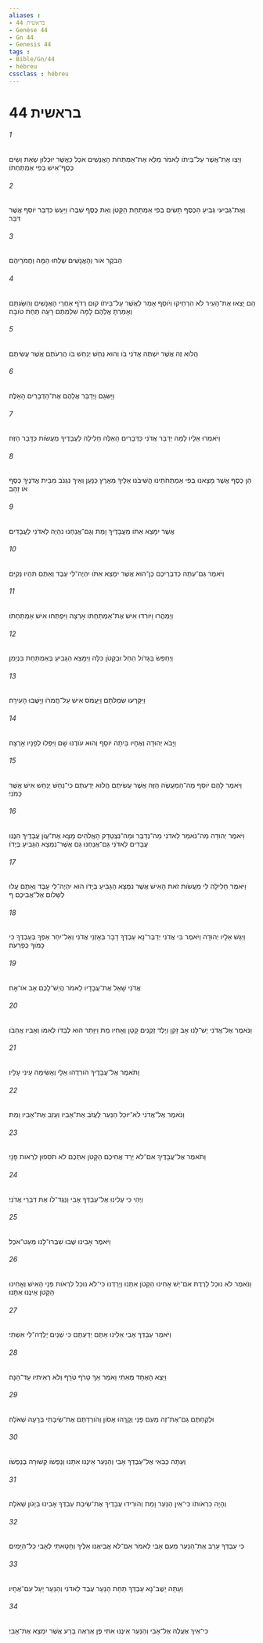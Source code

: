 ```yaml
---
aliases : 
- בראשית 44
- Genèse 44
- Gn 44
- Genesis 44
tags : 
- Bible/Gn/44
- hébreu
cssclass : hébreu
---
```


# בראשית 44

###### 1
וַיְצַו אֶת־אֲשֶׁר עַל־בֵּיתֹו לֵאמֹר מַלֵּא אֶת־אַמְתְּחֹת הָאֲנָשִׁים אֹכֶל כַּאֲשֶׁר יוּכְלוּן שְׂאֵת וְשִׂים כֶּסֶף־אִישׁ בְּפִי אַמְתַּחְתֹּו׃
###### 2
וְאֶת־גְּבִיעִי גְּבִיעַ הַכֶּסֶף תָּשִׂים בְּפִי אַמְתַּחַת הַקָּטֹן וְאֵת כֶּסֶף שִׁבְרֹו וַיַּעַשׂ כִּדְבַר יֹוסֵף אֲשֶׁר דִּבֵּר׃
###### 3
הַבֹּקֶר אֹור וְהָאֲנָשִׁים שֻׁלְּחוּ הֵמָּה וַחֲמֹרֵיהֶם׃
###### 4
הֵם יָצְאוּ אֶת־הָעִיר לֹא הִרְחִיקוּ וְיֹוסֵף אָמַר לַאֲשֶׁר עַל־בֵּיתֹו קוּם רְדֹף אַחֲרֵי הָאֲנָשִׁים וְהִשַּׂגְתָּם וְאָמַרְתָּ אֲלֵהֶם לָמָּה שִׁלַּמְתֶּם רָעָה תַּחַת טֹובָה׃
###### 5
הֲלֹוא זֶה אֲשֶׁר יִשְׁתֶּה אֲדֹנִי בֹּו וְהוּא נַחֵשׁ יְנַחֵשׁ בֹּו הֲרֵעֹתֶם אֲשֶׁר עֲשִׂיתֶם׃
###### 6
וַיַּשִּׂגֵם וַיְדַבֵּר אֲלֵהֶם אֶת־הַדְּבָרִים הָאֵלֶּה׃
###### 7
וַיֹּאמְרוּ אֵלָיו לָמָּה יְדַבֵּר אֲדֹנִי כַּדְּבָרִים הָאֵלֶּה חָלִילָה לַעֲבָדֶיךָ מֵעֲשֹׂות כַּדָּבָר הַזֶּה׃
###### 8
הֵן כֶּסֶף אֲשֶׁר מָצָאנוּ בְּפִי אַמְתְּחֹתֵינוּ הֱשִׁיבֹנוּ אֵלֶיךָ מֵאֶרֶץ כְּנָעַן וְאֵיךְ נִגְנֹב מִבֵּית אֲדֹנֶיךָ כֶּסֶף אֹו זָהָב׃
###### 9
אֲשֶׁר יִמָּצֵא אִתֹּו מֵעֲבָדֶיךָ וָמֵת וְגַם־אֲנַחְנוּ נִהְיֶה לַאדֹנִי לַעֲבָדִים׃
###### 10
וַיֹּאמֶר גַּם־עַתָּה כְדִבְרֵיכֶם כֶּן־הוּא אֲשֶׁר יִמָּצֵא אִתֹּו יִהְיֶה־לִּי עָבֶד וְאַתֶּם תִּהְיוּ נְקִיִּם׃
###### 11
וַיְמַהֲרוּ וַיֹּורִדוּ אִישׁ אֶת־אַמְתַּחְתֹּו אָרְצָה וַיִּפְתְּחוּ אִישׁ אַמְתַּחְתֹּו׃
###### 12
וַיְחַפֵּשׂ בַּגָּדֹול הֵחֵל וּבַקָּטֹן כִּלָּה וַיִּמָּצֵא הַגָּבִיעַ בְּאַמְתַּחַת בִּנְיָמִן׃
###### 13
וַיִּקְרְעוּ שִׂמְלֹתָם וַיַּעֲמֹס אִישׁ עַל־חֲמֹרֹו וַיָּשֻׁבוּ הָעִירָה׃
###### 14
וַיָּבֹא יְהוּדָה וְאֶחָיו בֵּיתָה יֹוסֵף וְהוּא עֹודֶנּוּ שָׁם וַיִּפְּלוּ לְפָנָיו אָרְצָה׃
###### 15
וַיֹּאמֶר לָהֶם יֹוסֵף מָה־הַמַּעֲשֶׂה הַזֶּה אֲשֶׁר עֲשִׂיתֶם הֲלֹוא יְדַעְתֶּם כִּי־נַחֵשׁ יְנַחֵשׁ אִישׁ אֲשֶׁר כָּמֹנִי׃
###### 16
וַיֹּאמֶר יְהוּדָה מַה־נֹּאמַר לַאדֹנִי מַה־נְּדַבֵּר וּמַה־נִּצְטַדָּק הָאֱלֹהִים מָצָא אֶת־עֲוֹן עֲבָדֶיךָ הִנֶּנּוּ עֲבָדִים לַאדֹנִי גַּם־אֲנַחְנוּ גַּם אֲשֶׁר־נִמְצָא הַגָּבִיעַ בְּיָדֹו׃
###### 17
וַיֹּאמֶר חָלִילָה לִּי מֵעֲשֹׂות זֹאת הָאִישׁ אֲשֶׁר נִמְצָא הַגָּבִיעַ בְּיָדֹו הוּא יִהְיֶה־לִּי עָבֶד וְאַתֶּם עֲלוּ לְשָׁלֹום אֶל־אֲבִיכֶם׃ ף
###### 18
וַיִּגַּשׁ אֵלָיו יְהוּדָה וַיֹּאמֶר בִּי אֲדֹנִי יְדַבֶּר־נָא עַבְדְּךָ דָבָר בְּאָזְנֵי אֲדֹנִי וְאַל־יִחַר אַפְּךָ בְּעַבְדֶּךָ כִּי כָמֹוךָ כְּפַרְעֹה׃
###### 19
אֲדֹנִי שָׁאַל אֶת־עֲבָדָיו לֵאמֹר הֲיֵשׁ־לָכֶם אָב אֹו־אָח׃
###### 20
וַנֹּאמֶר אֶל־אֲדֹנִי יֶשׁ־לָנוּ אָב זָקֵן וְיֶלֶד זְקֻנִים קָטָן וְאָחִיו מֵת וַיִּוָּתֵר הוּא לְבַדֹּו לְאִמֹּו וְאָבִיו אֲהֵבֹו׃
###### 21
וַתֹּאמֶר אֶל־עֲבָדֶיךָ הֹורִדֻהוּ אֵלָי וְאָשִׂימָה עֵינִי עָלָיו׃
###### 22
וַנֹּאמֶר אֶל־אֲדֹנִי לֹא־יוּכַל הַנַּעַר לַעֲזֹב אֶת־אָבִיו וְעָזַב אֶת־אָבִיו וָמֵת׃
###### 23
וַתֹּאמֶר אֶל־עֲבָדֶיךָ אִם־לֹא יֵרֵד אֲחִיכֶם הַקָּטֹן אִתְּכֶם לֹא תֹסִפוּן לִרְאֹות פָּנָי׃
###### 24
וַיְהִי כִּי עָלִינוּ אֶל־עַבְדְּךָ אָבִי וַנַּגֶּד־לֹו אֵת דִּבְרֵי אֲדֹנִי׃
###### 25
וַיֹּאמֶר אָבִינוּ שֻׁבוּ שִׁבְרוּ־לָנוּ מְעַט־אֹכֶל׃
###### 26
וַנֹּאמֶר לֹא נוּכַל לָרֶדֶת אִם־יֵשׁ אָחִינוּ הַקָּטֹן אִתָּנוּ וְיָרַדְנוּ כִּי־לֹא נוּכַל לִרְאֹות פְּנֵי הָאִישׁ וְאָחִינוּ הַקָּטֹן אֵינֶנּוּ אִתָּנוּ׃
###### 27
וַיֹּאמֶר עַבְדְּךָ אָבִי אֵלֵינוּ אַתֶּם יְדַעְתֶּם כִּי שְׁנַיִם יָלְדָה־לִּי אִשְׁתִּי׃
###### 28
וַיֵּצֵא הָאֶחָד מֵאִתִּי וָאֹמַר אַךְ טָרֹף טֹרָף וְלֹא רְאִיתִיו עַד־הֵנָּה׃
###### 29
וּלְקַחְתֶּם גַּם־אֶת־זֶה מֵעִם פָּנַי וְקָרָהוּ אָסֹון וְהֹורַדְתֶּם אֶת־שֵׂיבָתִי בְּרָעָה שְׁאֹלָה׃
###### 30
וְעַתָּה כְּבֹאִי אֶל־עַבְדְּךָ אָבִי וְהַנַּעַר אֵינֶנּוּ אִתָּנוּ וְנַפְשֹׁו קְשׁוּרָה בְנַפְשֹׁו׃
###### 31
וְהָיָה כִּרְאֹותֹו כִּי־אֵין הַנַּעַר וָמֵת וְהֹורִידוּ עֲבָדֶיךָ אֶת־שֵׂיבַת עַבְדְּךָ אָבִינוּ בְּיָגֹון שְׁאֹלָה׃
###### 32
כִּי עַבְדְּךָ עָרַב אֶת־הַנַּעַר מֵעִם אָבִי לֵאמֹר אִם־לֹא אֲבִיאֶנּוּ אֵלֶיךָ וְחָטָאתִי לְאָבִי כָּל־הַיָּמִים׃
###### 33
וְעַתָּה יֵשֶׁב־נָא עַבְדְּךָ תַּחַת הַנַּעַר עֶבֶד לַאדֹנִי וְהַנַּעַר יַעַל עִם־אֶחָיו׃
###### 34
כִּי־אֵיךְ אֶעֱלֶה אֶל־אָבִי וְהַנַּעַר אֵינֶנּוּ אִתִּי פֶּן אֶרְאֶה בָרָע אֲשֶׁר יִמְצָא אֶת־אָבִי׃
